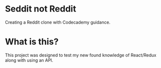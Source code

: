 # Seddit not Reddit
Creating a Reddit clone with Codecademy guidance.

# What is this?
This project was designed to test my new found knowledge of React/Redux along with using an API.
